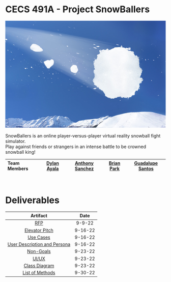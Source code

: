 # CECS 491A - Project SnowBallers

![Snowball](resources/snowball.jpg)

SnowBallers is an online player-versus-player virtual reality snowball fight simulator.  
Play against friends or strangers in an intense battle to be crowned snowball king!

|Team Members|[Dylan Ayala](https://github.com/BlackSwiss)|[Anthony Sanchez](https://github.com/AnthonySanchez150)|[Brian Park](https://github.com/brianpark24)|[Guadalupe Santos](https://github.com/alfonsantos6)|
|:-|:-:|:-:|:-:|:-:|

&nbsp;

# Deliverables

|  Artifact  |  Date  |
|:----------:|:------:|
|[RFP](artifacts/RFP.md)|9-9-22|
|[Elevator Pitch](artifacts/ElevatorPitch.md)|9-16-22|
|[Use Cases](artifacts/UseCases.md)|9-16-22|
|[User Description and Persona](artifacts/User%20Description%20and%20Person.md)|9-16-22|
|[Non-Goals](artifacts/NonGoals.md)|9-23-22|
|[UI/UX](artifacts/UI.md)|9-23-22|
|[Class Diagram](artifacts/ClassDiagram.md)|9-23-22|
|[List of Methods](listOfMethods.md)|9-30-22|
